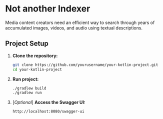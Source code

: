 # Not another Indexer

Media content creators need an efficient way to search through years of accumulated images, videos, and audio using textual descriptions.

## Project Setup

1. **Clone the repository:**

   ```bash
   git clone https://github.com/yourusername/your-kotlin-project.git
   cd your-kotlin-project
   ```
2. **Run project:**

    ```bash
   ./gradlew build
   ./gradlew run
   ```
   
3. [_Optional_] **Access the Swagger UI:**
   ```bash
   http://localhost:8080/swagger-ui
   ```
